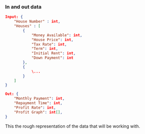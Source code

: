 
### In and out data

```json 
Input: {
	"House Number" : int,
	"Houses" : [
		{
			"Money Available": int,
			"House Price": int,
			"Tax Rate": int,
			"Term": int,
			"Initial Rent": int,
			"Down Payment": int
		},
		{
			\...
		}
	]
}

Out: {
	"Monthly Payment": int,
	"Repayment Time": int,
	"Profit Rate": int,
	"Profit Graph": int[],
}
```

This the rough representation of the data that will be working with.
